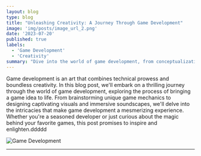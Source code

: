 ```yaml
---
layout: blog
type: blog
title: "Unleashing Creativity: A Journey Through Game Development"
image: 'img/posts/image_url_2.png'
date: '2023-07-20'
published: true
labels:
  - 'Game Development'
  - 'Creativity'
summary: "Dive into the world of game development, from conceptualization to realization, and discover the magic of creating immersive virtual experiences."
---
```


Game development is an art that combines technical prowess and boundless creativity. In this blog post, we'll embark on a thrilling journey through the world of game development, exploring the process of bringing a game idea to life. From brainstorming unique game mechanics to designing captivating visuals and immersive soundscapes, we'll delve into the intricacies that make game development a mesmerizing experience. Whether you're a seasoned developer or just curious about the magic behind your favorite games, this post promises to inspire and enlighten.ddddd

![Game Development](image_url_2.jpg)

---
